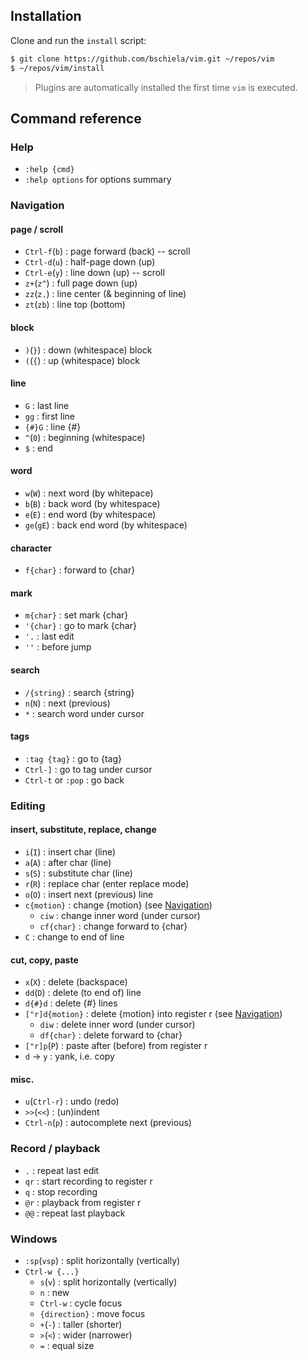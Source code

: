 Installation
------------
Clone and run the `install` script:

```sh
$ git clone https://github.com/bschiela/vim.git ~/repos/vim
$ ~/repos/vim/install
```

> Plugins are automatically installed the first time `vim` is executed.

Command reference
-----------------
### Help
- `:help {cmd}`
- `:help options` for options summary


### Navigation
#### page / scroll
- `Ctrl-f`(`b`) : page forward (back) -- scroll
- `Ctrl-d`(`u`) : half-page down (up)
- `Ctrl-e`(`y`) : line down (up) -- scroll
- `z+`(`z^`)    : full page down (up)
- `zz`(`z.`)    : line center (& beginning of line)
- `zt`(`zb`)    : line top (bottom)

#### block
- `)`(`}`) : down (whitespace) block
- `(`(`{`) : up (whitespace) block

#### line
- `G`      : last line
- `gg`     : first line
- `{#}G`   : line {#}
- `^`(`0`) : beginning (whitespace)
- `$`      : end

#### word
- `w`(`W`)   : next word (by whitepace)
- `b`(`B`)   : back word (by whitespace)
- `e`(`E`)   : end word (by whitespace) 
- `ge`(`gE`) : back end word (by whitespace)

#### character
- `f{char}` : forward to {char}

#### mark
- `m{char}` : set mark {char}
- `'{char}` : go to mark {char}
- `'.`      : last edit
- `''`      : before jump

#### search
- `/{string}`  : search {string}
- `n`(`N`)     : next (previous)
- `*`          : search word under cursor

#### tags
- `:tag {tag}`       : go to {tag}
- `Ctrl-]`           : go to tag under cursor
- `Ctrl-t` or `:pop` : go back


### Editing
#### insert, substitute, replace, change
- `i`(`I`)      : insert char (line)
- `a`(`A`)      : after char (line)
- `s`(`S`)      : substitute char (line)
- `r`(`R`)      : replace char (enter replace mode)
- `o`(`O`)      : insert next (previous) line
- `c{motion}`   : change {motion} (see [Navigation](#navigation))
  - `ciw`       : change inner word (under cursor)
  - `cf{char}`  : change forward to {char}
- `C`           : change to end of line

#### cut, copy, paste
- `x`(`X`)         : delete (backspace)
- `dd`(`D`)        : delete (to end of) line
- `d{#}d`          : delete {#} lines
- `["r]d{motion}`  : delete {motion} into register r
                     (see [Navigation](#navigation))
  - `diw`          : delete inner word (under cursor)
  - `df{char}`     : delete forward to {char}
- `["r]p`(`P`)     : paste after (before) from register r
- `d` &rarr; `y`   : yank, i.e. copy

#### misc.
- `u`(`Ctrl-r`) : undo (redo)
- `>>`(`<<`)    : (un)indent
- `Ctrl-n`(`p`) : autocomplete next (previous)


### Record / playback
- `.`  : repeat last edit
- `qr` : start recording to register r
- `q`  : stop recording
- `@r` : playback from register r
- `@@` : repeat last playback


### Windows
- `:sp`(`vsp`)    : split horizontally (vertically)
- `Ctrl-w {...}`
  - `s`(`v`)      : split horizontally (vertically)
  - `n`           : new
  - `Ctrl-w`      : cycle focus
  - `{direction}` : move focus
  - `+`(`-`)      : taller (shorter)
  - `>`(`<`)      : wider (narrower)
  - `=`           : equal size
